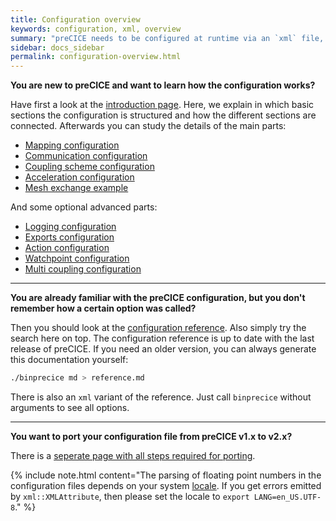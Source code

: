 ```yaml
---
title: Configuration overview
keywords: configuration, xml, overview
summary: "preCICE needs to be configured at runtime via an `xml` file, typically named `precice-config.xml`. Here, you specify which solvers participate in the coupled simulation, which coupling data values they exchange, which numerical methods are used for the data mapping and the fixed-point acceleration and many other things. On this page, we give you an overview of the complete configuration section of the documentation."
sidebar: docs_sidebar
permalink: configuration-overview.html
---
```



**You are new to preCICE and want to learn how the configuration works?**

Have first a look at the [introduction page](configuration-introduction.html). Here, we explain in which basic sections the configuration is structured and how the different sections are connected. Afterwards you can study the details of the main parts:

* [Mapping configuration](configuration-mapping.html)
* [Communication configuration](configuration-communication.html)
* [Coupling scheme configuration](configuration-coupling.html)
* [Acceleration configuration](configuration-acceleration.html)
* [Mesh exchange example](configuration-mesh-exchange.html)

And some optional advanced parts:

* [Logging configuration](configuration-logging.html)
* [Exports configuration](configuration-export.html)
* [Action configuration](configuration-action.html)
* [Watchpoint configuration](configuration-watchpoint.html)
* [Multi coupling configuration](configuration-coupling-multi.html)

***

**You are already familiar with the preCICE configuration, but you don't remember how a certain option was called?**

Then you should look at the [configuration reference](configuration-xml-reference.html). Also simply try the search here on top. The configuration reference is up to date with the last release of preCICE. If you need an older version, you can always generate this documentation yourself:

```bash
./binprecice md > reference.md
```

There is also an `xml` variant of the reference. Just call `binprecice` without arguments to see all options.

***

**You want to port your configuration file from preCICE v1.x to v2.x?**

There is a [seperate page with all steps required for porting](couple-your-code-porting-adapters.html#precice-configuration-file).

{% include note.html content="The parsing of floating point numbers in the configuration files depends on your system [locale](https://docs.oracle.com/cd/E19455-01/806-0169/overview-9/index.html).
If you get errors emitted by `xml::XMLAttribute`, then please set the locale to `export LANG=en_US.UTF-8`." %}
